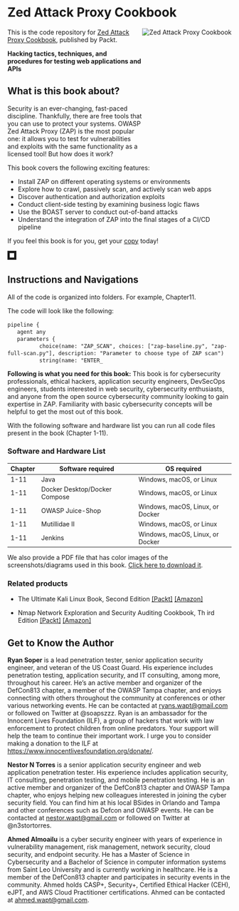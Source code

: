 # Zed Attack Proxy Cookbook

<a href="https://www.packtpub.com/product/zed-attack-proxy-cookbook/9781801817332?utm_source=github&utm_medium=repository&utm_campaign=9781801817332"><img src="https://static.packt-cdn.com/products/9781801817332/cover/smaller" alt="Zed Attack Proxy Cookbook" height="256px" align="right"></a>

This is the code repository for [Zed Attack Proxy Cookbook](https://www.packtpub.com/product/zed-attack-proxy-cookbook/9781801817332?utm_source=github&utm_medium=repository&utm_campaign=9781801817332), published by Packt.

**Hacking tactics, techniques, and procedures for testing web applications and APIs**

## What is this book about?
Security is an ever-changing, fast-paced discipline. Thankfully, there are free tools that you can use to protect your systems. OWASP Zed Attack Proxy (ZAP) is the most popular one: it allows you to test for vulnerabilities and exploits with the same functionality as a licensed tool! But how does it work?

This book covers the following exciting features:
* Install ZAP on different operating systems or environments
* Explore how to crawl, passively scan, and actively scan web apps
* Discover authentication and authorization exploits
* Conduct client-side testing by examining business logic flaws
* Use the BOAST server to conduct out-of-band attacks
* Understand the integration of ZAP into the final stages of a CI/CD pipeline

If you feel this book is for you, get your [copy](https://www.amazon.com/dp/1801817332) today!

<a href="https://www.packtpub.com/?utm_source=github&utm_medium=banner&utm_campaign=GitHubBanner"><img src="https://raw.githubusercontent.com/PacktPublishing/GitHub/master/GitHub.png" 
alt="https://www.packtpub.com/" border="5" /></a>

## Instructions and Navigations
All of the code is organized into folders. For example, Chapter11.

The code will look like the following:
```
pipeline { 
   agent any 
   parameters { 
          choice(name: "ZAP_SCAN", choices: ["zap-baseline.py", "zap-full-scan.py"], description: "Parameter to choose type of ZAP scan") 
          string(name: "ENTER_
```

**Following is what you need for this book:**
This book is for cybersecurity professionals, ethical hackers, application security engineers, DevSecOps engineers, students interested in web security, cybersecurity enthusiasts, and anyone from the open source cybersecurity community looking to gain expertise in ZAP. Familiarity with basic cybersecurity concepts will be helpful to get the most out of this book.

With the following software and hardware list you can run all code files present in the book (Chapter 1-11).
### Software and Hardware List
| Chapter | Software required | OS required |
| -------- | ------------------------------------ | ----------------------------------- |
| 1-11 | Java | Windows, macOS, or Linux |
| 1-11 | Docker Desktop/Docker Compose | Windows, macOS, or Linux |
| 1-11 | OWASP Juice-Shop | Windows, macOS, Linux, or Docker |
| 1-11 | Mutillidae II | Windows, macOS, or Linux |
| 1-11 | Jenkins | Windows, macOS, Linux, or Docker |

We also provide a PDF file that has color images of the screenshots/diagrams used in this book. [Click here to download it](https://packt.link/oBhpt).

### Related products
* The Ultimate Kali Linux Book, Second Edition [[Packt]](https://www.packtpub.com/product/the-ultimate-kali-linux-book-second-edition/9781801818933?utm_source=github&utm_medium=repository&utm_campaign=9781801818933) [[Amazon]](https://www.amazon.com/dp/1801818932)

* Nmap Network Exploration and Security Auditing Cookbook, Th ird Edition [[Packt]](https://www.packtpub.com/product/nmap-network-exploration-and-security-auditing-cookbook-third-edition/9781838649357?utm_source=github&utm_medium=repository&utm_campaign=9781838649357) [[Amazon]](https://www.amazon.com/dp/1838649352)


## Get to Know the Author
**Ryan Soper**
 is a lead penetration tester, senior application security engineer, and veteran of the US Coast Guard. His experience includes penetration testing, application security, and IT consulting, among more, throughout his career. He’s an active member and organizer of the DefCon813 chapter, a member of the OWASP Tampa chapter, and enjoys connecting with others throughout the community at conferences or other various networking events. He can be contacted at ryans.wapt@gmail.com or followed on Twitter at @soapszzz.
Ryan is an ambassador for the Innocent Lives Foundation (ILF), a group of hackers that work with law enforcement to protect children from online predators. Your support will help the team to continue their important work. I urge you to consider making a donation to the ILF at https://www.innocentlivesfoundation.org/donate/.

**Nestor N Torres**
 is a senior application security engineer and web application penetration tester. His experience includes application security, IT consulting, penetration testing, and mobile penetration testing. He is an active member and organizer of the DefCon813 chapter and OWASP Tampa chapter, who enjoys helping new colleagues interested in joining the cyber security field. You can find him at his local BSides in Orlando and Tampa and other conferences such as Defcon and OWASP events.
He can be contacted at nestor.wapt@gmail.com or followed on Twitter at @n3stortorres.

**Ahmed Almoailu**
 is a cyber security engineer with years of experience in vulnerability management, risk management, network security, cloud security, and endpoint security. He has a Master of Science in Cybersecurity and a Bachelor of Science in computer information systems from Saint Leo University and is currently working in healthcare. He is a member of the DefCon813 chapter and participates in security events in the community. Ahmed holds CASP+, Security+, Certified Ethical Hacker (CEH), eJPT, and AWS Cloud Practitioner certifications. Ahmed can be contacted at ahmed.wapt@gmail.com.
